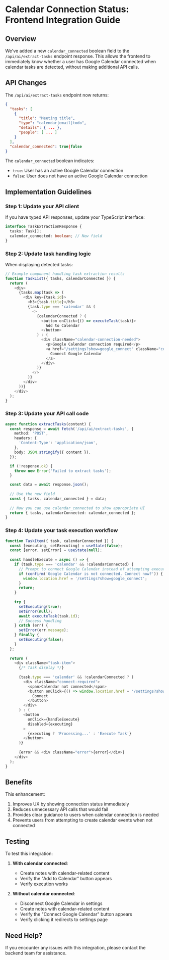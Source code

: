 # Calendar Connection Status: Frontend Integration Guide

## Overview

We've added a new `calendar_connected` boolean field to the `/api/ai/extract-tasks` endpoint response. This allows the frontend to immediately know whether a user has Google Calendar connected when calendar tasks are detected, without making additional API calls.

## API Changes

The `/api/ai/extract-tasks` endpoint now returns:

```json
{
  "tasks": [
    {
      "title": "Meeting title",
      "type": "calendar|email|todo",
      "details": { ... },
      "people": [ ... ]
    }
  ],
  "calendar_connected": true|false
}
```

The `calendar_connected` boolean indicates:
- `true`: User has an active Google Calendar connection
- `false`: User does not have an active Google Calendar connection

## Implementation Guidelines

### Step 1: Update your API client

If you have typed API responses, update your TypeScript interface:

```typescript
interface TaskExtractionResponse {
  tasks: Task[];
  calendar_connected: boolean; // New field
}
```

### Step 2: Update task handling logic

When displaying detected tasks:

```typescript
// Example component handling task extraction results
function TaskList({ tasks, calendarConnected }) {
  return (
    <div>
      {tasks.map(task => (
        <div key={task.id}>
          <h3>{task.title}</h3>
          {task.type === 'calendar' && (
            <>
              {calendarConnected ? (
                <button onClick={() => executeTask(task)}>
                  Add to Calendar
                </button>
              ) : (
                <div className="calendar-connection-needed">
                  <p>Google Calendar connection required</p>
                  <a href="/settings?show=google_connect" className="connect-button">
                    Connect Google Calendar
                  </a>
                </div>
              )}
            </>
          )}
        </div>
      ))}
    </div>
  );
}
```

### Step 3: Update your API call code

```typescript
async function extractTasks(content) {
  const response = await fetch('/api/ai/extract-tasks', {
    method: 'POST',
    headers: {
      'Content-Type': 'application/json',
    },
    body: JSON.stringify({ content }),
  });

  if (!response.ok) {
    throw new Error('Failed to extract tasks');
  }

  const data = await response.json();
  
  // Use the new field
  const { tasks, calendar_connected } = data;
  
  // Now you can use calendar_connected to show appropriate UI
  return { tasks, calendarConnected: calendar_connected };
}
```

### Step 4: Update your task execution workflow

```typescript
function TaskItem({ task, calendarConnected }) {
  const [executing, setExecuting] = useState(false);
  const [error, setError] = useState(null);
  
  const handleExecute = async () => {
    if (task.type === 'calendar' && !calendarConnected) {
      // Prompt to connect Google Calendar instead of attempting execution
      if (confirm('Google Calendar is not connected. Connect now?')) {
        window.location.href = '/settings?show=google_connect';
      }
      return;
    }
    
    try {
      setExecuting(true);
      setError(null);
      await executeTask(task.id);
      // Success handling
    } catch (err) {
      setError(err.message);
    } finally {
      setExecuting(false);
    }
  };
  
  return (
    <div className="task-item">
      {/* Task display */}
      
      {task.type === 'calendar' && !calendarConnected ? (
        <div className="connect-required">
          <span>Calendar not connected</span>
          <button onClick={() => window.location.href = '/settings?show=google_connect'}>
            Connect
          </button>
        </div>
      ) : (
        <button 
          onClick={handleExecute} 
          disabled={executing}
        >
          {executing ? 'Processing...' : 'Execute Task'}
        </button>
      )}
      
      {error && <div className="error">{error}</div>}
    </div>
  );
}
```

## Benefits

This enhancement:
1. Improves UX by showing connection status immediately
2. Reduces unnecessary API calls that would fail
3. Provides clear guidance to users when calendar connection is needed
4. Prevents users from attempting to create calendar events when not connected

## Testing

To test this integration:

1. **With calendar connected**:
   - Create notes with calendar-related content
   - Verify the "Add to Calendar" button appears
   - Verify execution works

2. **Without calendar connected**:
   - Disconnect Google Calendar in settings
   - Create notes with calendar-related content
   - Verify the "Connect Google Calendar" button appears
   - Verify clicking it redirects to settings page

## Need Help?

If you encounter any issues with this integration, please contact the backend team for assistance. 